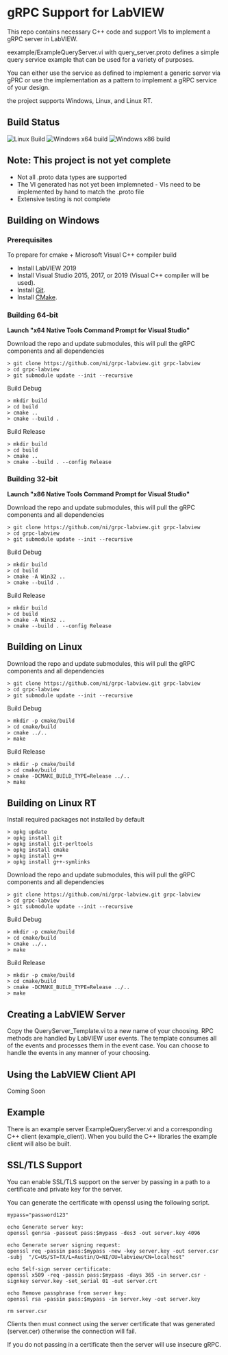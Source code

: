 # gRPC Support for LabVIEW

This repo contains necessary C++ code and support VIs to implement a gRPC server in LabVIEW.

eexample/ExampleQueryServer.vi with query_server.proto defines a simple query service example that can be used for a variety of purposes.  

You can either use the service as defined to implement a generic server via gPRC or use the implementation
as a pattern to implement a gRPC service of your design.

the project supports Windows, Linux, and Linux RT.

## Build Status
![Linux Build](https://github.com/ni/grpc-labview/workflows/Linux%20Build/badge.svg)
![Windows x64 build](https://github.com/ni/grpc-labview/workflows/Windows%20x64%20build/badge.svg)
![Windows x86 build](https://github.com/ni/grpc-labview/workflows/Windows%20x86%20build/badge.svg)

## Note: This project is not yet complete
* Not all .proto data types are supported
* The VI generated has not yet been implemneted - VIs need to be implemented by hand to match the .proto file
* Extensive testing is not complete

## Building on Windows

### Prerequisites
To prepare for cmake + Microsoft Visual C++ compiler build
- Install LabVIEW 2019
- Install Visual Studio 2015, 2017, or 2019 (Visual C++ compiler will be used).
- Install [Git](https://git-scm.com/).
- Install [CMake](https://cmake.org/download/).


### Building 64-bit

**Launch "x64 Native Tools Command Prompt for Visual Studio"**

Download the repo and update submodules, this will pull the gRPC components and all dependencies

```
> git clone https://github.com/ni/grpc-labview.git grpc-labview
> cd grpc-labview
> git submodule update --init --recursive
```

Build Debug
```
> mkdir build
> cd build
> cmake ..
> cmake --build .
```

Build Release
```
> mkdir build
> cd build
> cmake ..
> cmake --build . --config Release
```
### Building 32-bit

**Launch "x86 Native Tools Command Prompt for Visual Studio"**

Download the repo and update submodules, this will pull the gRPC components and all dependencies

```
> git clone https://github.com/ni/grpc-labview.git grpc-labview
> cd grpc-labview
> git submodule update --init --recursive
```

Build Debug
```
> mkdir build
> cd build
> cmake -A Win32 ..
> cmake --build .
```

Build Release
```
> mkdir build
> cd build
> cmake -A Win32 ..
> cmake --build . --config Release
```

## Building on Linux

Download the repo and update submodules, this will pull the gRPC components and all dependencies

```
> git clone https://github.com/ni/grpc-labview.git grpc-labview
> cd grpc-labview
> git submodule update --init --recursive
```

Build Debug

```
> mkdir -p cmake/build
> cd cmake/build
> cmake ../..
> make
```

Build Release

```
> mkdir -p cmake/build
> cd cmake/build
> cmake -DCMAKE_BUILD_TYPE=Release ../..
> make
```

## Building on Linux RT

Install required packages not installed by default

```
> opkg update
> opkg install git
> opkg install git-perltools
> opkg install cmake
> opkg install g++
> opkg install g++-symlinks
```

Download the repo and update submodules, this will pull the gRPC components and all dependencies

```
> git clone https://github.com/ni/grpc-labview.git grpc-labview
> cd grpc-labview
> git submodule update --init --recursive
```

Build Debug

```
> mkdir -p cmake/build
> cd cmake/build
> cmake ../..
> make
```

Build Release

```
> mkdir -p cmake/build
> cd cmake/build
> cmake -DCMAKE_BUILD_TYPE=Release ../..
> make
```

## Creating a LabVIEW Server

Copy the QueryServer_Template.vi to a new name of your choosing.  RPC methods are handled by LabVIEW user events.
The template consumes all of the events and processes them in the event case.  You can choose to handle the events in
any manner of your choosing.

## Using the LabVIEW Client API

Coming Soon

## Example

There is an example server ExampleQueryServer.vi and a corresponding C++ client (example_client).
When you build the C++ libraries the example client will also be built.

## SSL/TLS Support

You can enable SSL/TLS support on the server by passing in a path to a certificate and private key for the server.

You can generate the certificate with openssl using the following script.

```
mypass="password123"

echo Generate server key:
openssl genrsa -passout pass:$mypass -des3 -out server.key 4096

echo Generate server signing request:
openssl req -passin pass:$mypass -new -key server.key -out server.csr -subj  "/C=US/ST=TX/L=Austin/O=NI/OU=labview/CN=localhost"

echo Self-sign server certificate:
openssl x509 -req -passin pass:$mypass -days 365 -in server.csr -signkey server.key -set_serial 01 -out server.crt

echo Remove passphrase from server key:
openssl rsa -passin pass:$mypass -in server.key -out server.key

rm server.csr
```

Clients then must connect using the server certificate that was generated (server.cer) otherwise the connection will fail.

If you do not passing in a certificate then the server will use insecure gRPC.
